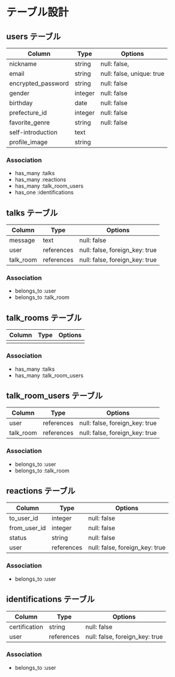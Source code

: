 # テーブル設計

## users テーブル

| Column             | Type                | Options                        |
|--------------------|---------------------|--------------------------------|
| nickname           | string              | null: false,                   |
| email              | string              | null: false, unique: true      |
| encrypted_password | string              | null: false                    |
| gender             | integer             | null: false                    |
| birthday           | date                | null: false                    |
| prefecture_id      | integer             | null: false                    |
| favorite_genre     | string              | null: false                    |
| self-introduction  | text                |                                |
| profile_image      | string              |                                |

### Association

* has_many :talks
* has_many :reactions
* has_many :talk_room_users
* has_one :identifications



## talks テーブル

| Column             | Type               | Options                        |
|--------------------|--------------------|--------------------------------|
| message            | text               | null: false                    |
| user               | references         | null: false, foreign_key: true |
| talk_room          | references         | null: false, foreign_key: true |     

### Association

- belongs_to :user
- belongs_to :talk_room



## talk_rooms テーブル

| Column             | Type               | Options                        |
|--------------------|--------------------|--------------------------------|
|                    |                    |                                | 

### Association

* has_many :talks
* has_many :talk_room_users



## talk_room_users テーブル

| Column             | Type       | Options                                |
|--------------------|------------|----------------------------------------|
| user               | references | null: false, foreign_key: true         |
| talk_room          | references | null: false, foreign_key: true         |

### Association

- belongs_to :user
- belongs_to :talk_room



## reactions テーブル

| Column             | Type       | Options                                |
|--------------------|------------|----------------------------------------|
| to_user_id         | integer    | null: false                            |
| from_user_id       | integer    | null: false                            |
| status             | string     | null: false                            |
| user               | references | null: false, foreign_key: true         |


### Association

- belongs_to :user



## identifications テーブル

| Column             | Type       | Options                                |
|--------------------|------------|----------------------------------------|
| certification      | string     | null: false                            |
| user               | references | null: false, foreign_key: true         |

### Association

- belongs_to :user